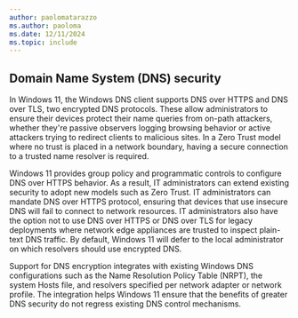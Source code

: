 ```yaml
---
author: paolomatarazzo
ms.author: paoloma
ms.date: 12/11/2024
ms.topic: include
---
```


## Domain Name System (DNS) security

In Windows 11, the Windows DNS client supports DNS over HTTPS and DNS over TLS, two encrypted DNS protocols. These allow administrators to ensure their devices protect their
name queries from on-path attackers, whether they're passive observers logging browsing behavior or active attackers trying to redirect clients to malicious sites. In a Zero Trust
model where no trust is placed in a network boundary, having a secure connection to a trusted name resolver is required.

Windows 11 provides group policy and programmatic controls to configure DNS over HTTPS behavior. As a result, IT administrators can extend existing security to adopt new models such as Zero Trust. IT administrators can mandate DNS over HTTPS protocol, ensuring that devices that use insecure DNS will fail to connect to network resources. IT administrators also have the option not to use DNS over HTTPS or DNS over TLS for legacy deployments where network edge appliances are trusted to inspect plain-text DNS traffic. By default, Windows 11 will defer to the local administrator on which resolvers should use encrypted DNS.

Support for DNS encryption integrates with existing Windows DNS configurations such as the Name Resolution Policy Table (NRPT), the system Hosts file, and resolvers specified per network adapter or network profile. The integration helps Windows 11 ensure that the benefits of greater DNS security do not regress existing DNS control mechanisms.
